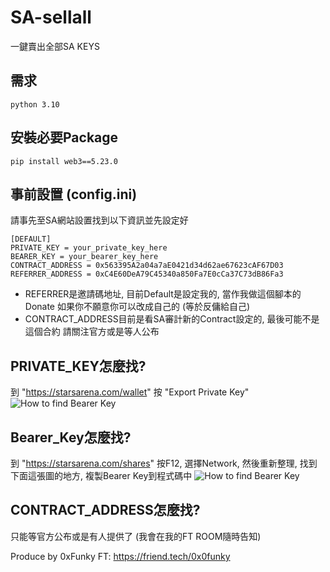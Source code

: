 # SA-sellall
 一鍵賣出全部SA KEYS

## 需求

```python 3.10```

## 安裝必要Package
```
pip install web3==5.23.0
```
## 事前設置 (config.ini)
請事先至SA網站設置找到以下資訊並先設定好
```
[DEFAULT]
PRIVATE_KEY = your_private_key_here
BEARER_KEY = your_bearer_key_here
CONTRACT_ADDRESS = 0x563395A2a04a7aE0421d34d62ae67623cAF67D03
REFERRER_ADDRESS = 0xC4E60DeA79C45340a850Fa7E0cCa37C73dB86Fa3
```
* REFERRER是邀請碼地址, 目前Default是設定我的, 當作我做這個腳本的Donate
如果你不願意你可以改成自己的 (等於反傭給自己)
* CONTRACT_ADDRESS目前是看SA審計新的Contract設定的, 最後可能不是這個合約
請關注官方或是等人公布

## PRIVATE_KEY怎麼找?
到 "https://starsarena.com/wallet" 按 "Export Private Key"
![How to find Bearer Key](images/private_keys.png)

## Bearer_Key怎麼找?
到 "https://starsarena.com/shares" 按F12, 選擇Network, 然後重新整理, 找到下面這張圖的地方, 複製Bearer Key到程式碼中
![How to find Bearer Key](images/Bearer_keys.png)

## CONTRACT_ADDRESS怎麼找?
只能等官方公布或是有人提供了 (我會在我的FT ROOM隨時告知)

Produce by 0xFunky
FT: https://friend.tech/0x0funky